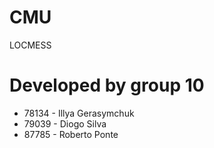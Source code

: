 # CMU
LOCMESS

# Developed by group 10
* 78134 - Illya Gerasymchuk
* 79039 - Diogo Silva
* 87785 - Roberto Ponte
